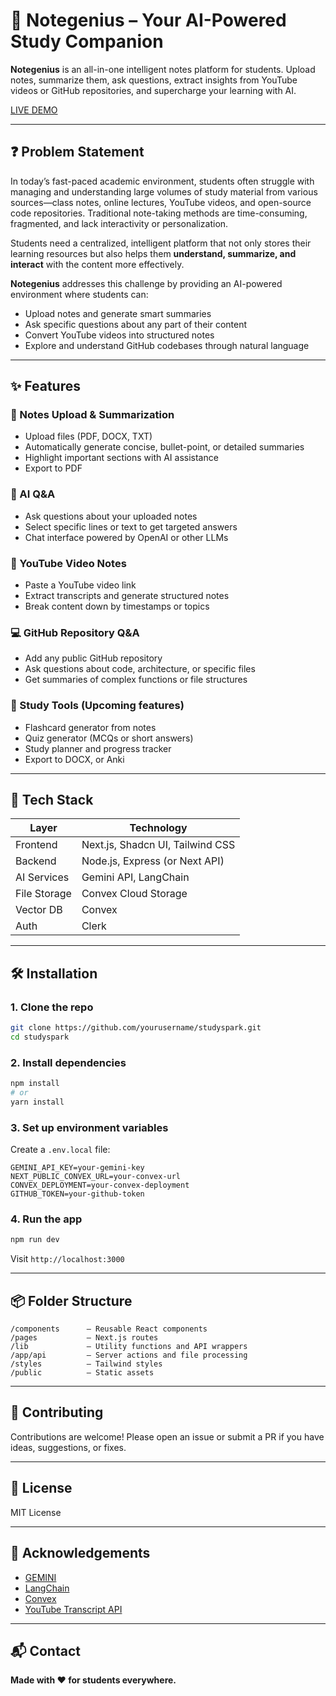 
# 🧠 Notegenius – Your AI-Powered Study Companion

**Notegenius** is an all-in-one intelligent notes platform for students. Upload notes, summarize them, ask questions, extract insights from YouTube videos or GitHub repositories, and supercharge your learning with AI.

[LIVE DEMO](https://notegenius-lovat.vercel.app/)

---

## ❓ Problem Statement

In today’s fast-paced academic environment, students often struggle with managing and understanding large volumes of study material from various sources—class notes, online lectures, YouTube videos, and open-source code repositories. Traditional note-taking methods are time-consuming, fragmented, and lack interactivity or personalization.

Students need a centralized, intelligent platform that not only stores their learning resources but also helps them **understand, summarize, and interact** with the content more effectively.

**Notegenius** addresses this challenge by providing an AI-powered environment where students can:

* Upload notes and generate smart summaries
* Ask specific questions about any part of their content
* Convert YouTube videos into structured notes
* Explore and understand GitHub codebases through natural language

---
## ✨ Features

### 📄 Notes Upload & Summarization
- Upload files (PDF, DOCX, TXT)
- Automatically generate concise, bullet-point, or detailed summaries
- Highlight important sections with AI assistance
- Export to PDF

### 🤖 AI Q&A
- Ask questions about your uploaded notes
- Select specific lines or text to get targeted answers
- Chat interface powered by OpenAI or other LLMs

### 🎥 YouTube Video Notes
- Paste a YouTube video link
- Extract transcripts and generate structured notes
- Break content down by timestamps or topics

### 💻 GitHub Repository Q&A
- Add any public GitHub repository
- Ask questions about code, architecture, or specific files
- Get summaries of complex functions or file structures

### 🔁 Study Tools (Upcoming features)
- Flashcard generator from notes
- Quiz generator (MCQs or short answers)
- Study planner and progress tracker
- Export to DOCX, or Anki

---

## 🚀 Tech Stack

| Layer        | Technology                               |
|--------------|------------------------------------------|
| Frontend     | Next.js, Shadcn UI, Tailwind CSS         |
| Backend      | Node.js, Express (or Next API)           |
| AI Services  | Gemini API, LangChain                    |
| File Storage | Convex Cloud Storage                     |
| Vector DB    | Convex                                   |
| Auth         | Clerk                                    |

---

## 🛠 Installation

### 1. Clone the repo
```bash
git clone https://github.com/yourusername/studyspark.git
cd studyspark
````

### 2. Install dependencies

```bash
npm install
# or
yarn install
```

### 3. Set up environment variables

Create a `.env.local` file:

```env
GEMINI_API_KEY=your-gemini-key
NEXT_PUBLIC_CONVEX_URL=your-convex-url
CONVEX_DEPLOYMENT=your-convex-deployment
GITHUB_TOKEN=your-github-token
```

### 4. Run the app

```bash
npm run dev
```

Visit `http://localhost:3000`

---

## 📦 Folder Structure

```
/components      – Reusable React components
/pages           – Next.js routes
/lib             – Utility functions and API wrappers
/app/api         – Server actions and file processing
/styles          – Tailwind styles
/public          – Static assets
```

---

## 🤝 Contributing

Contributions are welcome! Please open an issue or submit a PR if you have ideas, suggestions, or fixes.

---

## 📄 License

MIT License

---

## 🙌 Acknowledgements

* [GEMINI](https://gemini.google.com)
* [LangChain](https://www.langchain.com)
* [Convex](https://www.convex.dev)
* [YouTube Transcript API](https://rapidapi.com/)

---

## 📬 Contact

**Made with ❤️ for students everywhere.**

